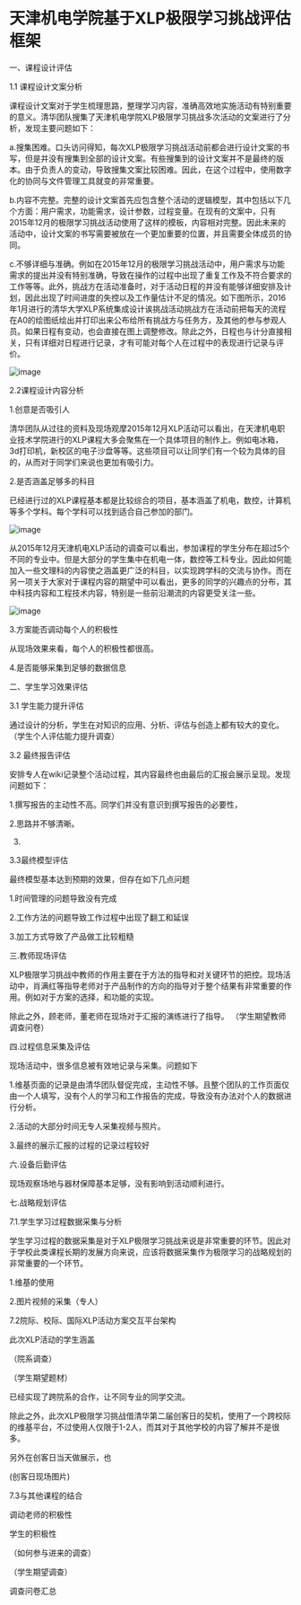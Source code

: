 # 天津机电学院基于XLP极限学习挑战评估框架

一、课程设计评估

1.1 课程设计文案分析

  课程设计文案对于学生梳理思路，整理学习内容，准确高效地实施活动有特别重要的意义。清华团队搜集了天津机电学院XLP极限学习挑战多次活动的文案进行了分析，发现主要问题如下：
  
a.搜集困难。口头访问得知，每次XLP极限学习挑战活动前都会进行设计文案的书写，但是并没有搜集到全部的设计文案。有些搜集到的设计文案并不是最终的版本。由于负责人的变动，导致搜集文案比较困难。因此，在这个过程中，使用数字化的协同与文件管理工具就变的非常重要。

b.内容不完整。完整的设计文案首先应包含整个活动的逻辑模型，其中包括以下几个方面：用户需求，功能需求，设计参数，过程变量。在现有的文案中，只有2015年12月的极限学习挑战活动使用了这样的模板，内容相对完整。因此未来的活动中，设计文案的书写需要被放在一个更加重要的位置，并且需要全体成员的协同。

c.不够详细与准确。例如在2015年12月的极限学习挑战活动中，用户需求与功能需求的提出并没有特别准确，导致在操作的过程中出现了重复工作及不符合要求的工作等等。此外，挑战方在活动准备时，对于活动日程的并没有能够详细安排及计划，因此出现了时间进度的失控以及工作量估计不足的情况。如下图所示，2016年1月进行的清华大学XLP系统集成设计诶挑战活动挑战方在活动前把每天的流程在A0的绘图纸绘出并打印出来公布给所有挑战方与任务方，及其他的参与参观人员。如果日程有变动，也会直接在图上调整修改。除此之外，日程也与计分直接相关，只有详细对日程进行记录，才有可能对每个人在过程中的表现进行记录与评价。

![image](https://github.com/XLP-Based-Courses/2015_Tianjin_Mechains_and_Electricity-/blob/master/图片资料/2016年1月清华XLP第一天日程范例.png)

2.2课程设计内容分析

1.创意是否吸引人

清华团队从过往的资料及现场观摩2015年12月XLP活动可以看出，在天津机电职业技术学院进行的XLP课程大多会聚焦在一个具体项目的制作上。例如电冰箱，3d打印机，新校区的电子沙盘等等。这些项目可以让同学们有一个较为具体的目的，从而对于同学们来说也更加有吸引力。

2.是否涵盖足够多的科目

已经进行过的XLP课程基本都是比较综合的项目，基本涵盖了机电，数控，计算机等多个学科。每个学科可以找到适合自己参加的部门。

![image](https://github.com/XLP-Based-Courses/2015_Tianjin_Mechains_and_Electricity-/blob/master/图片资料/2015年12月天津XLP参与学生专业调查.png)

从2015年12月天津机电XLP活动的调查可以看出，参加课程的学生分布在超过5个不同的专业中。但是大部分的学生集中在机电一体，数控等工科专业。因此如何能加入一些文理科的内容使之涵盖更广泛的科目，以实现跨学科的交流与协作。而在另一项关于大家对于课程内容的期望中可以看出，更多的同学的兴趣点的分布，其中科技内容和工程技术内容，特别是一些前沿潮流的内容更受关注一些。

![image](https://github.com/XLP-Based-Courses/2015_Tianjin_Mechains_and_Electricity-/commit/94fe8531d88129dc6c80c005d8aa242bc4f3861b)

3.方案能否调动每个人的积极性

从现场效果来看，每个人的积极性都很高。

4.是否能够采集到足够的数据信息

二、学生学习效果评估

3.1 学生能力提升评估

通过设计的分析，学生在对知识的应用、分析、评估与创造上都有较大的变化。
（学生个人评估能力提升调查）

3.2 最终报告评估

安排专人在wiki记录整个活动过程，其内容最终也由最后的汇报会展示呈现。发现问题如下：

1.撰写报告的主动性不高。同学们并没有意识到撰写报告的必要性，

2.思路并不够清晰。

3.

3.3最终模型评估

最终模型基本达到预期的效果，但存在如下几点问题

1.时间管理的问题导致没有完成

2.工作方法的问题导致工作过程中出现了翻工和延误

3.加工方式导致了产品做工比较粗糙

三.教师现场评估

XLP极限学习挑战中教师的作用主要在于方法的指导和对关键环节的把控。现场活动中，肖满红等指导老师对于产品制作的方向的指导对于整个结果有非常重要的作用。例如对于方案的选择，和功能的实现。

除此之外，顾老师，董老师在现场对于汇报的演练进行了指导。
（学生期望教师调查问卷）

四.过程信息采集及评估

现场活动中，很多信息被有效地记录与采集。问题如下

1.维基页面的记录是由清华团队督促完成，主动性不够。且整个团队的工作页面仅由一个人填写，没有个人的学习和工作报告的完成，导致没有办法对个人的数据进行分析。

2.活动的大部分时间无专人采集视频与照片。

3.最终的展示汇报的过程的记录过程较好

六.设备后勤评估

现场观察场地与器材保障基本足够，没有影响到活动顺利进行。

七.战略规划评估

7.1.学生学习过程数据采集与分析

学生学习过程的数据采集是对于XLP极限学习挑战来说是非常重要的环节。因此对于学校此类课程长期的发展方向来说，应该将数据采集作为极限学习的战略规划的非常重要的一个环节。

1.维基的使用

2.图片视频的采集（专人）

7.2院际、校际、国际XLP活动方案交互平台架构

此次XLP活动的学生涵盖

（院系调查）

（学生期望题材）

已经实现了跨院系的合作，让不同专业的同学交流。

除此之外，此次XLP极限学习挑战借清华第二届创客日的契机，使用了一个跨校际的维基平台，不过使用人仅限于1-2人，而其对于其他学校的内容了解并不是很多。

另外在创客日当天做展示，也

(创客日现场图片)

7.3与其他课程的结合

调动老师的积极性

学生的积极性

（如何参与进来的调查）

（学生期望调查）

调查问卷汇总
